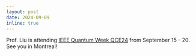 ```yaml
---
layout: post
date: 2024-09-09
inline: true
---
```


Prof. Liu is attending [IEEE Quantum Week QCE24](https://qce.quantum.ieee.org/2024/) from September 15 - 20. See you in Montreal!
